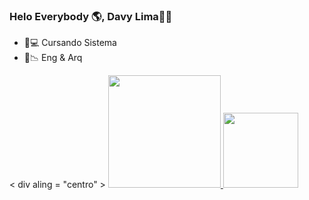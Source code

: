 ### Helo Everybody 🌎, Davy Lima✌🏼 

- 📱💻 Cursando Sistema 
- 📐📉 Eng & Arq

< div aling  = "centro" > 
  <a href="https://github.com/DavyGFLima">
  <img height="180em" src="https://github-readme-stats.vercel.app/api?username=DavyGFLima&show_icons=true&theme=dracula&include_all_commits=true&count_private=true"/>
<img height="120em" src="https://github-readme-stats.vercel.app/api/top-langs/?username=DavyGFLima&layout=compact&langs_count=7&theme=dracula"/>
</div>
